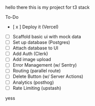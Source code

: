 hello there this is my project for t3 stack

To-Do

- [ x ] Deploy it (Vercel)
- [ ] Scaffold basic ui with mock data
- [ ] Set up database (Postgres)
- [ ] Attach database to UI
- [ ] Add Auth (Clerk)
- [ ] Add image upload
- [ ] Error Management (w/ Sentry)
- [ ] Routing (parallel route)
- [ ] Delete Button (w/ Server Actions)
- [ ] Analytics (posthog)
- [ ] Rate Limiting (upstash)

yess